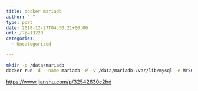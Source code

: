 ```yaml
---
title: docker mariadb
author: "-"
type: post
date: 2018-12-27T04:50:21+00:00
url: /?p=13220
categories:
  - Uncategorized

---
```

```bash
mkdir -p /data/mariadb
docker run -d --name mariadb -P -v /data/mariadb:/var/lib/mysql -e MYSQL_ROOT_PASSWORD=password0 mariadb
```

https://www.jianshu.com/p/32542630c2bd